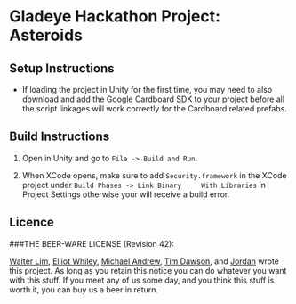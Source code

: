 # Gladeye Hackathon Project: Asteroids

## Setup Instructions

*	If loading the project in Unity for the first time, you may need to also download and add the Google Cardboard SDK to your project before all the script linkages will work correctly for the Cardboard related prefabs.

## Build Instructions

1.	Open in Unity and go to `File -> Build and Run`.

2.	When XCode opens, make sure to add `Security.framework` in the XCode project under `Build Phases -> Link Binary 	With Libraries` in Project Settings otherwise your will receive a build error.


## Licence


###THE BEER-WARE LICENSE (Revision 42):

[Walter Lim](walter.lim@gladeye.co.nz), [Elliot Whiley](elliot.w@hotmail.com), [Michael Andrew](michael@uxvirtual.com), [Tim Dawson](Tim@ghost.st), and [Jordan](Jordan@ghost.st) wrote this project.  As long as you retain this notice you can do whatever you want with this stuff. If you meet any of us some day, and you think this stuff is worth it, you can buy us a beer in return.
